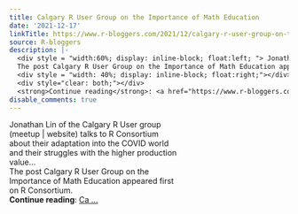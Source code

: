 ```yaml
---
title: Calgary R User Group on the Importance of Math Education
date: '2021-12-17'
linkTitle: https://www.r-bloggers.com/2021/12/calgary-r-user-group-on-the-importance-of-math-education/
source: R-bloggers
description: |-
  <div style = "width:60%; display: inline-block; float:left; "> Jonathan Lin of the Calgary R User group (meetup &#124; website) talks to R Consortium about their adaptation into the COVID world and their struggles with the higher production value...<br />
  The post Calgary R User Group on the Importance of Math Education appeared first on R Consortium.</div>
  <div style = "width: 40%; display: inline-block; float:right;"></div>
  <div style="clear: both;"></div>
  <strong>Continue reading</strong>: <a href="https://www.r-bloggers.com/2021/12/calgary-r-user-group-on-the-importance-of-math-education/">Ca ...
disable_comments: true
---
```

<div style = "width:60%; display: inline-block; float:left; "> Jonathan Lin of the Calgary R User group (meetup &#124; website) talks to R Consortium about their adaptation into the COVID world and their struggles with the higher production value...<br />
The post Calgary R User Group on the Importance of Math Education appeared first on R Consortium.</div>
<div style = "width: 40%; display: inline-block; float:right;"></div>
<div style="clear: both;"></div>
<strong>Continue reading</strong>: <a href="https://www.r-bloggers.com/2021/12/calgary-r-user-group-on-the-importance-of-math-education/">Ca ...